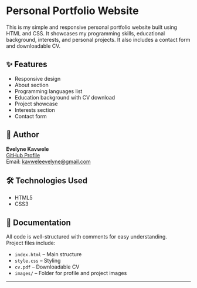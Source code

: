 # Personal Portfolio Website

This is my simple and responsive personal portfolio website built using HTML and CSS. It showcases my programming skills, educational background, interests, and personal projects. It also includes a contact form and downloadable CV.

## ✨ Features
- Responsive design
- About section
- Programming languages list
- Education background with CV download
- Project showcase
- Interests section
- Contact form

## 🧑 Author
**Evelyne Kavwele**  
[GitHub Profile](https://github.com/DEV-EVELYNE)  
Email: kavweleevelyne@gmail.com

## 🛠️ Technologies Used
- HTML5  
- CSS3  

## 📄 Documentation
All code is well-structured with comments for easy understanding.  
Project files include:
- `index.html` – Main structure  
- `style.css` – Styling  
- `cv.pdf` – Downloadable CV  
- `images/` – Folder for profile and project images

---

